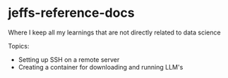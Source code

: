 # jeffs-reference-docs
Where I keep all my learnings that are not directly related to data science


Topics:
- Setting up SSH on a remote server
- Creating a container for downloading and running LLM's
